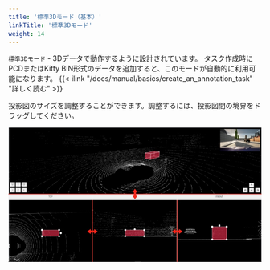```yaml
---
title: '標準3Dモード（基本）'
linkTitle: '標準3Dモード'
weight: 14
---
```


`標準3Dモード` - 3Dデータで動作するように設計されています。
タスク作成時にPCDまたはKitty BIN形式のデータを追加すると、このモードが自動的に利用可能になります。
{{< ilink "/docs/manual/basics/create_an_annotation_task" "詳しく読む" >}}

投影図のサイズを調整することができます。調整するには、投影図間の境界をドラッグしてください。

![](/images/image215_carla_town3.jpg)
